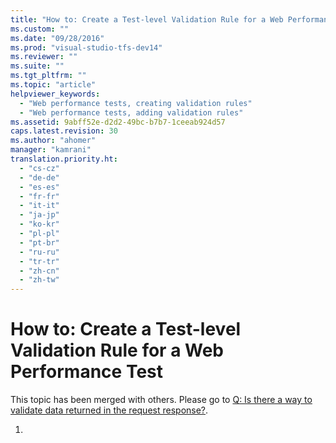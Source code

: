 ```yaml
---
title: "How to: Create a Test-level Validation Rule for a Web Performance Test | Microsoft Docs"
ms.custom: ""
ms.date: "09/28/2016"
ms.prod: "visual-studio-tfs-dev14"
ms.reviewer: ""
ms.suite: ""
ms.tgt_pltfrm: ""
ms.topic: "article"
helpviewer_keywords: 
  - "Web performance tests, creating validation rules"
  - "Web performance tests, adding validation rules"
ms.assetid: 9abff52e-d2d2-49bc-b7b7-1ceeab924d57
caps.latest.revision: 30
ms.author: "ahomer"
manager: "kamrani"
translation.priority.ht: 
  - "cs-cz"
  - "de-de"
  - "es-es"
  - "fr-fr"
  - "it-it"
  - "ja-jp"
  - "ko-kr"
  - "pl-pl"
  - "pt-br"
  - "ru-ru"
  - "tr-tr"
  - "zh-cn"
  - "zh-tw"
---
```

# How to: Create a Test-level Validation Rule for a Web Performance Test
This topic has been merged with others. Please go to [Q: Is there a way to validate data returned in the request response?](http://msdn.microsoft.com/en-us/bd0a82fd-cec0-4861-bc09-e1b0b2d258ef).  
  
1.